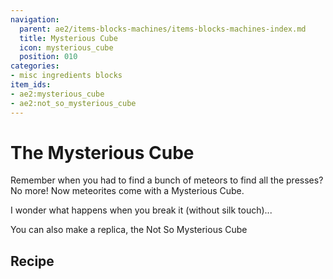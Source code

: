 ```yaml
---
navigation:
  parent: ae2/items-blocks-machines/items-blocks-machines-index.md
  title: Mysterious Cube
  icon: mysterious_cube
  position: 010
categories:
- misc ingredients blocks
item_ids:
- ae2:mysterious_cube
- ae2:not_so_mysterious_cube
---
```


# The Mysterious Cube

<BlockImage id="mysterious_cube" scale="8" />

Remember when you had to find a bunch of meteors to find all the presses? No more! Now meteorites come with a Mysterious Cube.

I wonder what happens when you break it (without silk touch)...

You can also make a replica, the Not So Mysterious Cube

## Recipe

<RecipeFor id="not_so_mysterious_cube" />
